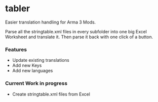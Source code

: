 tabler
======

Easier translation handling for Arma 3 Mods.

Parse all the stringtable.xml files in every subfolder into one big Excel Worksheet and translate it. Then parse it back with one click of a button.

### Features
* Update existing translations
* Add new Keys
* Add new languages

### Current Work in progress
* Create stringtable.xml files from Excel
